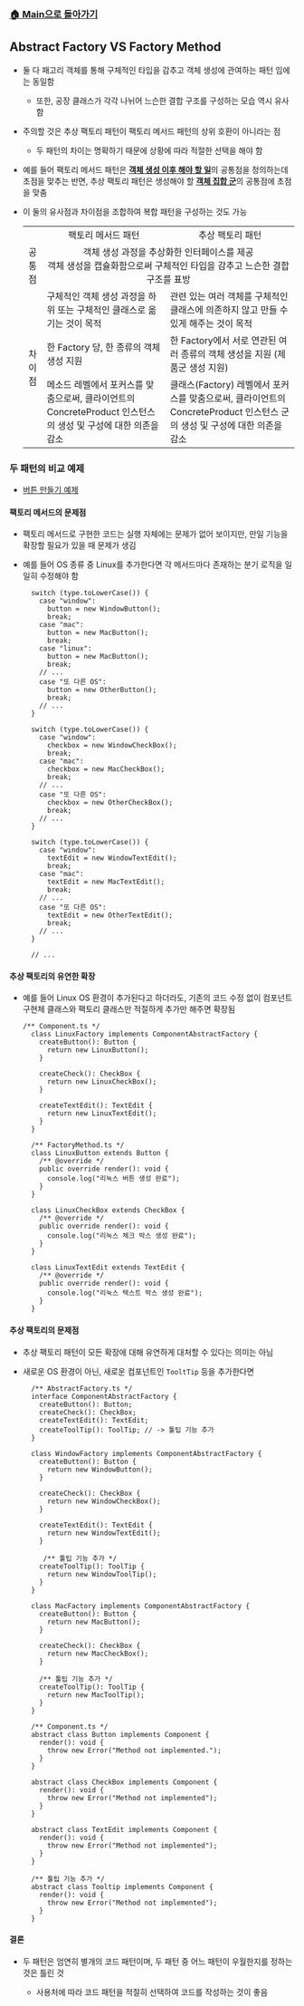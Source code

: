 ### [🏠 Main으로 돌아가기](../README.md)

## Abstract Factory VS Factory Method

- 둘 다 패고리 객체를 통해 구체적인 타입을 감추고 객체 생성에 관여하는 패턴 임에는 동일함

  - 또한, 공장 클래스가 각각 나뉘어 느슨한 결합 구조를 구성하는 모습 역시 유사함

- 주의할 것은 추상 팩토리 패턴이 팩토리 메서드 패턴의 상위 호환이 아니라는 점

  - 두 패턴의 차이는 명확하기 때문에 상황에 따라 적절한 선택을 해야 함

- 예를 들어 팩토리 메서드 패턴은 <b><u>객체 생성 이후 해야 할 일</u></b>의 공통점을 정의하는데 초점을 맞추는 반면,
  추상 팩토리 패턴은 생성해야 할 <b><u>객체 집합 군</u></b>의 공통점에 초점을 맞춤

- 이 둘의 유사점과 차이점을 조합하여 복합 패턴을 구성하는 것도 가능

  <table>
    <tr>
      <td></td>
      <td style='text-align: center;'>팩토리 메서드 패턴</td>
      <td style='text-align: center;'>추상 팩토리 패턴</td>
    </tr>

    <tr>
      <td style='text-align: center;'>공통점</td>
      <td colspan="2" style='text-align: center;'>
      객체 생성 과정을 추상화한 인터페이스를 제공
      <br/>
      객체 생성을 캡슐화함으로써 구체적인 타입을 감추고 느슨한 결합 구조를 표방
      </td>
    </tr>
    
    <tr>
      <td rowspan="4" style='text-align: center;'>차이점</td>
      <td>구체적인 객체 생성 과정을 하위 또는 구체적인 클래스로 옮기는 것이 목적</td>
      <td>관련 있는 여러 객체를 구체적인 클래스에 의존하지 않고 만들 수 있게 해주는 것이 목적</td>
    </tr>

    <tr>
      <td>한 Factory 당, 한 종류의 객체 생성 지원</td>
      <td>한 Factory에서 서로 연관된 여러 종류의 객체 생성을 지원 (제품군 생성 지원)</td>
    </tr>
    
    <tr>
      <td>메소드 레벨에서 포커스를 맞춤으로써, 클라이언트의 ConcreteProduct 인스턴스의 생성 및 구성에 대한 의존을 감소</td>
      <td>클래스(Factory) 레벨에서 포커스를 맞춤으로써, 클라이언트의 ConcreteProduct 인스턴스 군의 생성 및 구성에 대한 의존을 감소</td>
    </tr>
  </table>

### 두 패턴의 비교 예제

- [버튼 만들기 예제](./ButtonExample/)

#### 팩토리 메서드의 문제점

- 팩토리 메서드로 구현한 코드는 실행 자체에는 문제가 없어 보이지만, 만일 기능을 확장할 필요가 있을 때 문제가 생김

- 예를 들어 OS 종류 중 Linux를 추가한다면 각 메서드마다 존재하는 분기 로직을 일일히 수정해야 함

  ```TS
    switch (type.toLowerCase()) {
      case "window":
        button = new WindowButton();
        break;
      case "mac":
        button = new MacButton();
        break;
      case "linux":
        button = new MacButton();
        break;
      // ...
      case "또 다른 OS":
        button = new OtherButton();
        break;
      // ...
    }

    switch (type.toLowerCase()) {
      case "window":
        checkbox = new WindowCheckBox();
        break;
      case "mac":
        checkbox = new MacCheckBox();
        break;
      // ...
      case "또 다른 OS":
        checkbox = new OtherCheckBox();
        break;
      // ...
    }

    switch (type.toLowerCase()) {
      case "window":
        textEdit = new WindowTextEdit();
        break;
      case "mac":
        textEdit = new MacTextEdit();
        break;
      // ...
      case "또 다른 OS":
        textEdit = new OtherTextEdit();
        break;
      // ...
    }

    // ...
  ```

#### 추상 팩토리의 유연한 확장

- 예를 들어 Linux OS 환경이 추가된다고 하더라도, 기존의 코드 수정 없이 컴포넌트 구현체 클래스와 팩토리 클래스만 적절하게 추가만 해주면 확장됨

  ```TS
  /** Component.ts */
    class LinuxFactory implements ComponentAbstractFactory {
      createButton(): Button {
        return new LinuxButton();
      }

      createCheck(): CheckBox {
        return new LinuxCheckBox();
      }

      createTextEdit(): TextEdit {
        return new LinuxTextEdit();
      }
    }

    /** FactoryMethod.ts */
    class LinuxButton extends Button {
      /** @override */
      public override render(): void {
        console.log("리눅스 버튼 생성 완료");
      }
    }

    class LinuxCheckBox extends CheckBox {
      /** @override */
      public override render(): void {
        console.log("리눅스 체크 박스 생성 완료");
      }
    }

    class LinuxTextEdit extends TextEdit {
      /** @override */
      public override render(): void {
        console.log("리눅스 텍스트 박스 생성 완료");
      }
    }
  ```

#### 추상 팩토리의 문제점

- 추상 팩토리 패턴이 모든 확장에 대해 유연하게 대처할 수 있다는 의미는 아님

- 새로운 OS 환경이 아닌, 새로운 컴포넌트인 `TooltTip` 등을 추가한다면

  ```TS
    /** AbstractFactory.ts */
    interface ComponentAbstractFactory {
      createButton(): Button;
      createCheck(): CheckBox;
      createTextEdit(): TextEdit;
      createToolTip(): ToolTip; // -> 툴팁 기능 추가
    }

    class WindowFactory implements ComponentAbstractFactory {
      createButton(): Button {
        return new WindowButton();
      }

      createCheck(): CheckBox {
        return new WindowCheckBox();
      }

      createTextEdit(): TextEdit {
        return new WindowTextEdit();
      }

       /** 툴팁 기능 추가 */
      createToolTip(): ToolTip {
        return new WindowToolTip();
      }
    }

    class MacFactory implements ComponentAbstractFactory {
      createButton(): Button {
        return new MacButton();
      }

      createCheck(): CheckBox {
        return new MacCheckBox();
      }

      /** 툴팁 기능 추가 */
      createToolTip(): ToolTip {
        return new MacToolTip();
      }
    }

    /** Component.ts */
    abstract class Button implements Component {
      render(): void {
        throw new Error("Method not implemented.");
      }
    }

    abstract class CheckBox implements Component {
      render(): void {
        throw new Error("Method not implemented");
      }
    }

    abstract class TextEdit implements Component {
      render(): void {
        throw new Error("Method not implemented");
      }
    }

    /** 툴팁 기능 추가 */
    abstract class Tooltip implements Component {
      render(): void {
        throw new Error("Method not implemented");
      }
    }
  ```

#### 결론

- 두 패턴은 엄연히 별개의 코드 패턴이며, 두 패턴 중 어느 패턴이 우월한지를 정하는 것은 틀린 것

  - 사용처에 따라 코드 패턴을 적절히 선택하여 코드를 작성하는 것이 좋음
